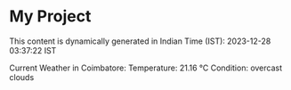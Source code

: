 # My Project

This content is dynamically generated in Indian Time (IST): 2023-12-28 03:37:22 IST


Current Weather in Coimbatore:
Temperature: 21.16 °C
Condition: overcast clouds
